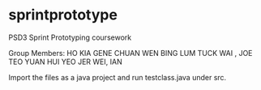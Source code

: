 sprintprototype
===============

PSD3 Sprint Prototyping coursework

Group Members:
HO KIA GENE
CHUAN WEN BING
LUM TUCK WAI , JOE 
TEO YUAN HUI
YEO JER WEI, IAN

Import the files as a java project and run testclass.java under src.

